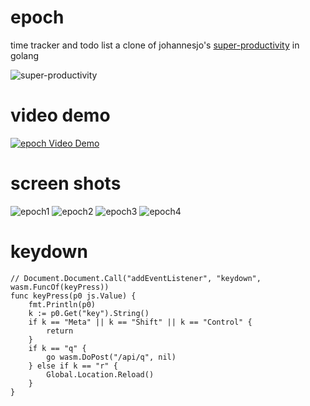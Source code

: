 # epoch

time tracker and todo list a clone of johannesjo's [super-productivity](https://github.com/johannesjo/super-productivity) in golang 

![super-productivity](https://i.imgur.com/szpWtFz.png)

# video demo
[![epoch Video Demo](https://i.imgur.com/pds2pzz.png)](https://www.youtube.com/watch?v=g2jfyMvhi34)

# screen shots

![epoch1](https://i.imgur.com/FpKfqf8.png)
![epoch2](https://i.imgur.com/hHADj3L.png)
![epoch3](https://i.imgur.com/iOvs5PS.png)
![epoch4](https://i.imgur.com/dQ8CZ0D.png)



# keydown 

```
// Document.Document.Call("addEventListener", "keydown", wasm.FuncOf(keyPress))
func keyPress(p0 js.Value) {
	fmt.Println(p0)
	k := p0.Get("key").String()
	if k == "Meta" || k == "Shift" || k == "Control" {
		return
	}
	if k == "q" {
		go wasm.DoPost("/api/q", nil)
	} else if k == "r" {
		Global.Location.Reload()
	}
}
```
